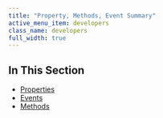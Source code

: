 ```yaml
---
title: "Property, Methods, Event Summary"
active_menu_item: developers
class_name: developers
full_width: true
---
```



## In This Section

 - [Properties](/developers/documentation/product-guide/advanced-important-widgets/photoswipe/property-methods-event-summary/pswipeproperties)
 - [Events](/developers/documentation/product-guide/advanced-important-widgets/photoswipe/property-methods-event-summary/pswipeevents)
 - [Methods](/developers/documentation/product-guide/advanced-important-widgets/photoswipe/property-methods-event-summary/pswipemethods)